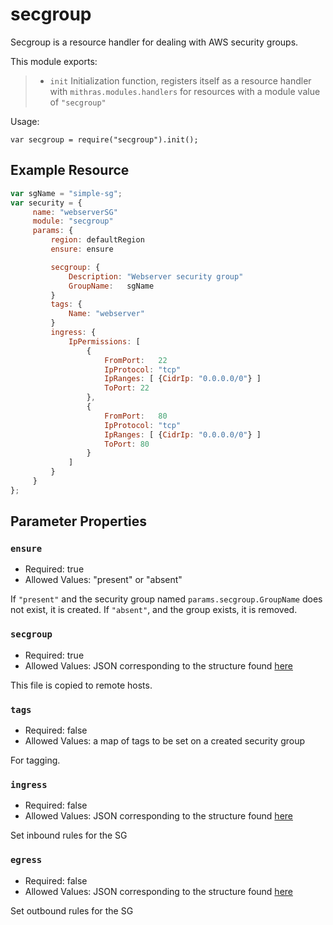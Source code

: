  
 
 # secgroup
 
 Secgroup is a resource handler for dealing with AWS security groups.
 
 This module exports:
 
 > * `init` Initialization function, registers itself as a resource
 >   handler with `mithras.modules.handlers` for resources with a
 >   module value of `"secgroup"`
 
 Usage:
 
 `var secgroup = require("secgroup").init();`
 
  ## Example Resource
 
 ```javascript
 var sgName = "simple-sg";
 var security = {
      name: "webserverSG"
      module: "secgroup"
      params: {
          region: defaultRegion
          ensure: ensure

          secgroup: {
              Description: "Webserver security group"
              GroupName:   sgName
          }
          tags: {
              Name: "webserver"
          }
          ingress: {
              IpPermissions: [
                  {
                      FromPort:   22
                      IpProtocol: "tcp"
                      IpRanges: [ {CidrIp: "0.0.0.0/0"} ]
                      ToPort: 22
                  },
                  {
                      FromPort:   80
                      IpProtocol: "tcp"
                      IpRanges: [ {CidrIp: "0.0.0.0/0"} ]
                      ToPort: 80
                  }
              ]
          }
      }
 };
 ```
 
 ## Parameter Properties
 
 ### `ensure`

 * Required: true
 * Allowed Values: "present" or "absent"

 If `"present"` and the security group named
 `params.secgroup.GroupName` does not exist, it is created.  If
 `"absent"`, and the group exists, it is removed.
 
 ### `secgroup`

 * Required: true
 * Allowed Values: JSON corresponding to the structure found [here](https://docs.aws.amazon.com/sdk-for-go/api/service/ec2.html#type-CreateSecurityGroupInput)

 This file is copied to remote hosts.

 ### `tags`

 * Required: false
 * Allowed Values: a map of tags to be set on a created security group

 For tagging.

 ### `ingress`

 * Required: false
 * Allowed Values: JSON corresponding to the structure found [here](https://docs.aws.amazon.com/sdk-for-go/api/service/ec2.html#type-AuthorizeSecurityGroupIngressInput)

 Set inbound rules for the SG

 ### `egress`

 * Required: false
 * Allowed Values: JSON corresponding to the structure found [here](https://docs.aws.amazon.com/sdk-for-go/api/service/ec2.html#type-AuthorizeSecurityGroupEgressInput)

 Set outbound rules for the SG


